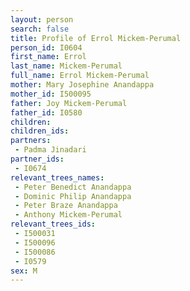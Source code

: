```yaml
---
layout: person
search: false
title: Profile of Errol Mickem-Perumal
person_id: I0604
first_name: Errol
last_name: Mickem-Perumal
full_name: Errol Mickem-Perumal
mother: Mary Josephine Anandappa
mother_id: I500095
father: Joy Mickem-Perumal
father_id: I0580
children:
children_ids:
partners:
 - Padma Jinadari
partner_ids:
 - I0674
relevant_trees_names:
 - Peter Benedict Anandappa
 - Dominic Philip Anandappa
 - Peter Braze Anandappa
 - Anthony Mickem-Perumal
relevant_trees_ids:
 - I500031
 - I500096
 - I500086
 - I0579
sex: M
---
```


